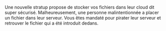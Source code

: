 Une nouvelle stratup propose de stocker vos fichiers dans leur cloud dit super sécurisé.
Malheureusement, une personne malintentionnée a placer un fichier dans leur serveur.
Vous êtes mandaté pour pirater leur serveur et retrouver le fichier qui a été introduit dedans.
